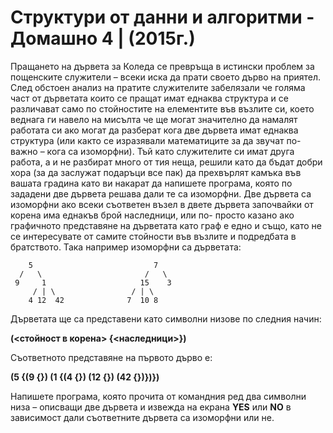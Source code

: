 # Структури от данни и алгоритми - Домашно 4 | (2015г.)

Пращането на дървета за Коледа се превръща в истински проблем за пощенските
служители – всеки иска да прати своето дърво на приятел. След обстоен анализ на
пратите служителите забелязали че голяма част от дърветата които се пращат имат
еднаква структура и се различават само по стойностите на елементите във възлите
си, което веднага ги навело на мисълта че ще могат значително да намалят
работата си ако могат да разберат кога две дървета имат еднаква структура (или
както се изразявали математиците за да звучат по-важно – кога са изоморфни).
Тъй като служителите си имат друга работа, а и не разбират много от тия неща,
решили като да бъдат добри хора (за да заслужат подаръци все пак) да прехвърлят
камъка във вашата градина като ви накарат да напишете програма, която по
зададени две дървета решава дали те са изоморфни. Две дървета са изоморфни 
ако всеки съответен възел в двете дървета започвайки от корена има еднакъв 
брой наследници, или по- просто казано ако графичното представяне на дърветата 
като граф е едно и също, като не се интересувате от самите стойности във възлите 
и подредбата в братството. Така например изоморфни са дърветата:

        5                           7
      /   \                       /   \
     9     1                     15    3
         / | \                 / | \
        4 12  42              7  10 8
        
Дърветата ще са представени като символни низове по следния начин:

**(<стойност в корена> {<наследници>})**

Съответното представяне на първото дърво е:

**(5 {(9 {}) (1 {(4 {}) (12 {}) (42 {})})})**

Напишете програма, която прочита от командния ред два символни низа –
описващи две дървета и извежда на екрана **YES** или **NO** в зависимост дали
съответните дървета са изоморфни или не.
